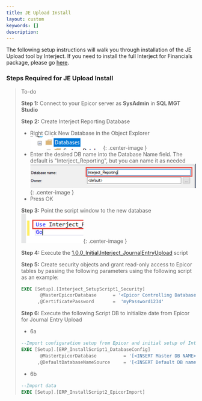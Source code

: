 ```yaml
---
title: JE Upload Install
layout: custom
keywords: []
description: 
---
```


The following setup instructions will walk you through installation of the JE Upload tool by Interject. If you need to install the full Interject for Financials package, please go <a href src="https://docs.gointerject.com/bApps/bFinancials/Technical-Install.html">here</a>.





### Steps Required for JE Upload Install


> To-do
>
> **Step 1:** Connect to your Epicor server as **SysAdmin** in **SQL MGT Studio**
>
>**Step 2:** Create Interject Reporting Database
> - Right Click New Database in the Object Explorer
> ![New database](/images/A-SQL-Installation/newDB.png){: .center-image }
> - Enter the desired DB name into the Database Name field. The default is "Interject_Reporting", but you can name it as needed
> ![New database](/images/A-SQL-Installation/01.png){: .center-image }
> - Press OK
>
> **Step 3:** Point the script window to the new database
> ![Mgt Studio Point](/images/A-SQL-Installation/MgtStudioPointTo.png){: .center-image }
> 
> **Step 4:** Execute the  [1.0.0_Initial.Interject_JournalEntryUpload](https://drive.google.com/file/d/1epkgbVQyiboiCXCjYYjt9OE64NKcddK6/view?usp=sharing) script
>
> **Step 5:** Create security objects and grant read-only access to Epicor tables by passing the following parameters using the following script as an example:
>
> ```SQL
> EXEC [Setup].[Interject_SetupScript1_Security]
>	     @MasterEpicorDatabase      = '<Epicor Controlling Database Name>'
>       ,@CertificatePassword       =  'myPassword1234'
>```
>
>**Step 6:** Execute the following Script DB to initialize date from Epicor for Journal Entry Upload
> 
>* 6a
> ```SQL
> --Import configuration setup from Epicor and initial setup of Interject
> EXEC [Setup].[ERP_InstallScript1_DatabaseConfig]
>        @MasterEpicorDatabase          = '[<INSERT Master DB NAME>]'
>       ,@DefaultDatabaseNameSource     = '[<INSERT Default DB name>]'
> ```
>* 6b
> ```SQL
> --Import data
> EXEC [Setup].[ERP_InstallScript2_EpicorImport]
> ```

